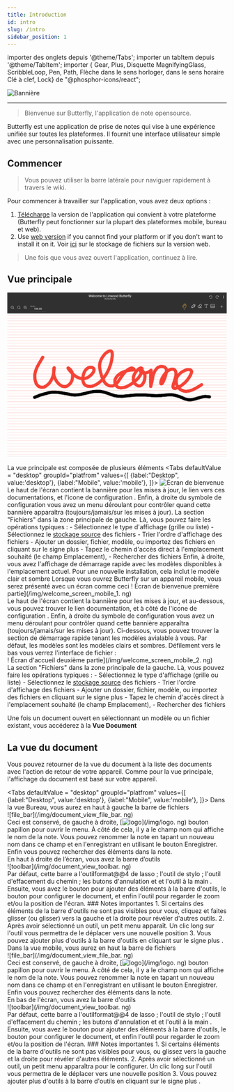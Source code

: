 ```yaml
---
title: Introduction
id: intro
slug: /intro
sidebar_position: 1
---
```


importer des onglets depuis '@theme/Tabs'; importer un tabItem depuis '@theme/TabItem'; importer { Gear, Plus, Disquette MagnifyingGlass, ScribbleLoop, Pen, Path, Flèche dans le sens horloger, dans le sens horaire Clé à clef, Lock} de "@phosphor-icons/react";

![Bannière](/img/banner.png)

---

> Bienvenue sur Butterfly, l'application de note opensource.

Butterfly est une application de prise de notes qui vise à une expérience unifiée sur toutes les plateformes. Il fournit une interface utilisateur simple avec une personnalisation puissante.

## Commencer

> Vous pouvez utiliser la barre latérale pour naviguer rapidement à travers le wiki.


Pour commencer à travailler sur l'application, vous avez deux options :
1. [Télécharge](/downloads) la version de l'application qui convient à votre plateforme (Butterfly peut fonctionner sur la plupart des plateformes mobile, bureau et web).
2. Use [web version](https://butterfly.linwood.dev) if you cannot find your platform or if you don't want to install it on it. Voir [ici](storage#web) sur le stockage de fichiers sur la version web.

> Une fois que vous avez ouvert l'application, continuez à lire.



## Vue principale

![Vue principale](main.png)

La vue principale est composée de plusieurs éléments
<Tabs
    defaultValue = "desktop"
    groupId="platfrom"
        values={[
        {label:"Desktop", value:'desktop'},
 {label:"Mobile", value:'mobile'},
 ]}>
    <TabItem value="desktop">
        ![Écran de bienvenue](/img/welcome_screen_desktop.png)
        Le haut de l'écran contient la bannière pour les mises à jour, le lien vers ces documentations, et l'icone de configuration <Gear/>. Enfin, à droite du symbole de configuration <Gear/> vous avez un menu déroulant pour contrôler quand cette bannière apparaîtra (toujours/jamais/sur les mises à jour).
        La section "Fichiers" dans la zone principale de gauche. Là, vous pouvez faire les opérations typiques :
            - Sélectionnez le type d'affichage (grille ou liste)
            - Sélectionnez le [stockage source](stockage) des fichiers
            - Trier l'ordre d'affichage des fichiers
            - Ajouter un dossier, fichier, modèle, ou importez des fichiers en cliquant sur le signe <Plus/> plus
            - Tapez le chemin d'accès direct à l'emplacement souhaité (le champ Emplacement),
            - Rechercher des fichiers
        Enfin, à droite, vous avez l'affichage de démarrage rapide avec les modèles disponibles à l'emplacement actuel. Pour une nouvelle installation, cela inclut le modèle clair et sombre
    </TabItem>
    <TabItem value="mobile">
        Lorsque vous ouvrez Butterfly sur un appareil mobile, vous serez présenté avec un écran comme ceci
        ! Écran de bienvenue première partie](/img/welcome_screen_mobile_1. ng)   
        Le haut de l'écran contient la bannière pour les mises à jour, et au-dessous, vous pouvez trouver le lien documentation, et à côté de l'icone de configuration <Gear/>. Enfin, à droite du symbole de configuration <Gear/> vous avez un menu déroulant pour contrôler quand cette bannière apparaîtra (toujours/jamais/sur les mises à jour).
        Ci-dessous, vous pouvez trouver la section de démarrage rapide tenant les modèles avialable à vous. Par défaut, les modèles sont les modèles clairs et sombres. 
        Défilement vers le bas vous verrez l'interface de fichier :
        \
        ! Écran d'accueil deuxième partie](/img/welcome_screen_mobile_2. ng)  
        La section "Fichiers" dans la zone principale de la gauche. Là, vous pouvez faire les opérations typiques :
        - Sélectionnez le type d'affichage (grille ou liste)
        - Sélectionnez le [stockage source](stockage) des fichiers
        - Trier l'ordre d'affichage des fichiers
        - Ajouter un dossier, fichier, modèle, ou importez des fichiers en cliquant sur le signe <Plus/> plus
        - Tapez le chemin d'accès direct à l'emplacement souhaité (le champ Emplacement),
        - Rechercher des fichiers
    </TabItem>
</Tabs>

Une fois un document ouvert en sélectionnant un modèle ou un fichier existant, vous accéderez à la **Vue Document**

## La vue du document

Vous pouvez retourner de la vue du document à la liste des documents avec l'action de retour de votre appareil. Comme pour la vue principale, l'affichage du document est basé sur votre appareil. 

<Tabs
    defaultValue = "desktop"
    groupId="platfrom"
        values={[
        {label:"Desktop", value:'desktop'},
 {label:"Mobile", value:'mobile'},
 ]}>
    <TabItem value="desktop">
        Dans la vue Bureau, vous aurez en haut à gauche la barre de fichiers\
        ![file_bar](/img/document_view_file_bar. ng)\
        Ceci est conservé, de gauche à droite, 
        [<img alt="logo" src="/img/logo.png" width="16"/>](/img/logo. ng)
        bouton papillon pour ouvrir le menu. À côté de cela, il y a le champ nom qui affiche le nom de la note. Vous pouvez renommer la note en tapant un nouveau nom dans ce champ et en l'enregistrant en utilisant le bouton <FloppyDisk/> Enregistrer. Enfin vous pouvez <MagnifyingGlass/> rechercher des éléments dans la note.
        \
        En haut à droite de l’écran, vous avez la barre d’outils\
        ![toolbar](/img/document_view_toolbar. ng)\
        Par défaut, cette barre a l'outilformat@@4 de lasso <ScribbleLoop/> ; l'outil de stylo <Pen/> ; l'outil d'effacement du chemin <Path/> ; les butons <ArrowCounterClockwise/> d'annulation et <ArrowClockwise/> et l'outil à la main <Hand/>. Ensuite, vous avez le bouton <Plus/> pour ajouter des éléments à la barre d'outils, le bouton <Wrench/> pour configurer le document, et enfin l'outil <Lock/> pour regarder le zoom et/ou la position de l'écran. 
        ### Notes importantes
        1. Si certains des éléments de la barre d'outils ne sont pas visibles pour vous, cliquez et faites glisser (ou glisser) vers la gauche et la droite pour révéler d'autres outils. 
        2. Après avoir sélectionné un outil, un petit menu apparaît. Un clic long sur l'outil vous permettra de le déplacer vers une nouvelle position
        3. Vous pouvez ajouter plus d'outils à la barre d'outils en cliquant sur le signe <Plus/> plus . 
    </TabItem>
    <TabItem value="mobile">
        Dans la vue mobile, vous aurez en haut la barre de fichiers\
        ![file_bar](/img/document_view_file_bar. ng)\
        Ceci est conservé, de gauche à droite, 
        [<img alt="logo" src="/img/logo.png" width="16"/>](/img/logo. ng)
        bouton papillon pour ouvrir le menu. À côté de cela, il y a le champ nom qui affiche le nom de la note. Vous pouvez renommer la note en tapant un nouveau nom dans ce champ et en l'enregistrant en utilisant le bouton <FloppyDisk/> Enregistrer. Enfin vous pouvez <MagnifyingGlass/> rechercher des éléments dans la note.
        \
        En bas de l'écran, vous avez la barre d'outils\
        ![toolbar](/img/document_view_toolbar. ng)\
        Par défaut, cette barre a l'outilformat@@4 de lasso <ScribbleLoop/> ; l'outil de stylo <Pen/> ; l'outil d'effacement du chemin <Path/> ; les butons <ArrowCounterClockwise/> d'annulation et <ArrowClockwise/> et l'outil à la main <Hand/>. Ensuite, vous avez le bouton <Plus/> pour ajouter des éléments à la barre d'outils, le bouton <Wrench/> pour configurer le document, et enfin l'outil <Lock/> pour regarder le zoom et/ou la position de l'écran. 
        ### Notes importantes
        1. Si certains éléments de la barre d'outils ne sont pas visibles pour vous, ou glissez vers la gauche et la droite pour révéler d'autres éléments. 
        2. Après avoir sélectionné un outil, un petit menu apparaîtra pour le configurer. Un clic long sur l'outil vous permettra de le déplacer vers une nouvelle position
        3. Vous pouvez ajouter plus d'outils à la barre d'outils en cliquant sur le signe <Plus/> plus . 
    </TabItem>
</Tabs>
	

